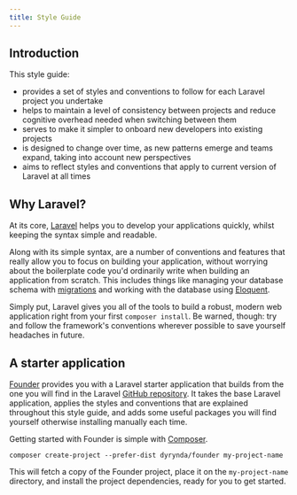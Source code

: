 ```yaml
---
title: Style Guide
---
```


## Introduction

This style guide:

* provides a set of styles and conventions to follow for each Laravel project you undertake
* helps to maintain a level of consistency between projects and reduce cognitive overhead needed when switching between them
* serves to make it simpler to onboard new developers into existing projects
* is designed to change over time, as new patterns emerge and teams expand, taking into account new perspectives
* aims to reflect styles and conventions that apply to current version of Laravel at all times

## Why Laravel?

At its core, [Laravel](https://laravel.com) helps you to develop your applications quickly, whilst keeping the syntax simple and readable.

Along with its simple syntax, are a number of conventions and features that really allow you to focus on building your application, without worrying about the boilerplate code you'd ordinarily write when building an application from scratch. This includes things like managing your database schema with [migrations](/migrations-schema/) and working with the database using [Eloquent](/eloquent/).

Simply put, Laravel gives you all of the tools to build a robust, modern web application right from your first `composer install`. Be warned, though: try and follow the framework's conventions wherever possible to save yourself headaches in future.

## A starter application

[Founder](https://github.com/michaeldyrynda/founder) provides you with a Laravel starter application that builds from the one you will find in the Laravel [GitHub repository](https://github.com/laravel/laravel). It takes the base Laravel application, applies the styles and conventions that are explained throughout this style guide, and adds some useful packages you will find yourself otherwise installing manually each time.

Getting started with Founder is simple with [Composer](https://getcomposer.org).

```
composer create-project --prefer-dist dyrynda/founder my-project-name
```

This will fetch a copy of the Founder project, place it on the `my-project-name` directory, and install the project dependencies, ready for you to get started.
